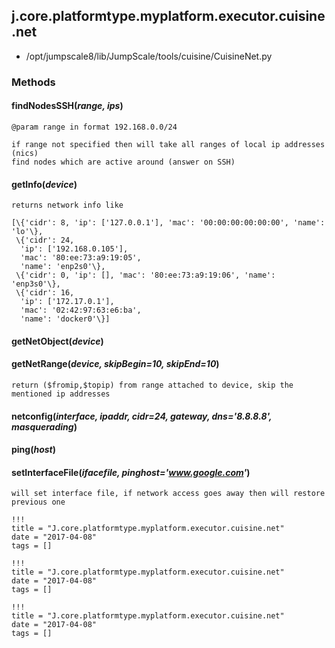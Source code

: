 <!-- toc -->
## j.core.platformtype.myplatform.executor.cuisine.net

- /opt/jumpscale8/lib/JumpScale/tools/cuisine/CuisineNet.py

### Methods

#### findNodesSSH(*range, ips*) 

```
@param range in format 192.168.0.0/24

if range not specified then will take all ranges of local ip addresses (nics)
find nodes which are active around (answer on SSH)

```

#### getInfo(*device*) 

```
returns network info like

[\{'cidr': 8, 'ip': ['127.0.0.1'], 'mac': '00:00:00:00:00:00', 'name': 'lo'\},
 \{'cidr': 24,
  'ip': ['192.168.0.105'],
  'mac': '80:ee:73:a9:19:05',
  'name': 'enp2s0'\},
 \{'cidr': 0, 'ip': [], 'mac': '80:ee:73:a9:19:06', 'name': 'enp3s0'\},
 \{'cidr': 16,
  'ip': ['172.17.0.1'],
  'mac': '02:42:97:63:e6:ba',
  'name': 'docker0'\}]

```

#### getNetObject(*device*) 

#### getNetRange(*device, skipBegin=10, skipEnd=10*) 

```
return ($fromip,$topip) from range attached to device, skip the mentioned ip addresses

```

#### netconfig(*interface, ipaddr, cidr=24, gateway, dns='8.8.8.8', masquerading*) 

#### ping(*host*) 

#### setInterfaceFile(*ifacefile, pinghost='www.google.com'*) 

```
will set interface file, if network access goes away then will restore previous one

```


```
!!!
title = "J.core.platformtype.myplatform.executor.cuisine.net"
date = "2017-04-08"
tags = []
```

```
!!!
title = "J.core.platformtype.myplatform.executor.cuisine.net"
date = "2017-04-08"
tags = []
```

```
!!!
title = "J.core.platformtype.myplatform.executor.cuisine.net"
date = "2017-04-08"
tags = []
```
